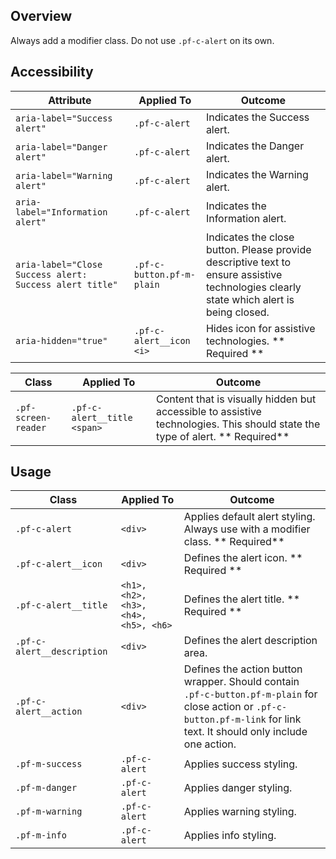 ## Overview

Always add a modifier class. Do not use `.pf-c-alert` on its own.

## Accessibility

| Attribute | Applied To | Outcome |
| -- | -- | -- |
| `aria-label="Success alert"` | `.pf-c-alert` |  Indicates the Success alert. |
| `aria-label="Danger alert"` | `.pf-c-alert` |  Indicates the Danger alert. |
| `aria-label="Warning alert"` | `.pf-c-alert` |  Indicates the Warning alert. |
| `aria-label="Information alert"` | `.pf-c-alert` |  Indicates the Information alert. |
| `aria-label="Close Success alert: Success alert title"` | `.pf-c-button.pf-m-plain` | Indicates the close button. Please provide descriptive text to ensure assistive technologies clearly state which alert is being closed.|
| `aria-hidden="true"` | `.pf-c-alert__icon <i>` |  Hides icon for assistive technologies. ** Required **|

| Class | Applied To | Outcome |
| -- | -- | -- |
| `.pf-screen-reader` | `.pf-c-alert__title <span>` | Content that is visually hidden but accessible to assistive technologies. This should state the type of alert.  ** Required**|

## Usage

| Class | Applied To | Outcome |
| -- | -- | -- |
| `.pf-c-alert` | `<div>` |  Applies default alert styling. Always use with a modifier class. ** Required**|
| `.pf-c-alert__icon` | `<div>` |  	Defines the alert icon. ** Required **|
| `.pf-c-alert__title` | `<h1>, <h2>, <h3>, <h4>, <h5>, <h6>` |  Defines the alert title. ** Required **|
| `.pf-c-alert__description` | `<div>` |  Defines the alert description area. |
| `.pf-c-alert__action` | `<div>` |  Defines the action button wrapper. Should contain `.pf-c-button.pf-m-plain` for close action or `.pf-c-button.pf-m-link` for link text. It should only include one action. |
| `.pf-m-success` | `.pf-c-alert` |  Applies success styling. |
| `.pf-m-danger` | `.pf-c-alert` |  Applies danger styling. |
| `.pf-m-warning` | `.pf-c-alert` |  Applies warning styling. |
| `.pf-m-info` | `.pf-c-alert` |  Applies info styling. |
